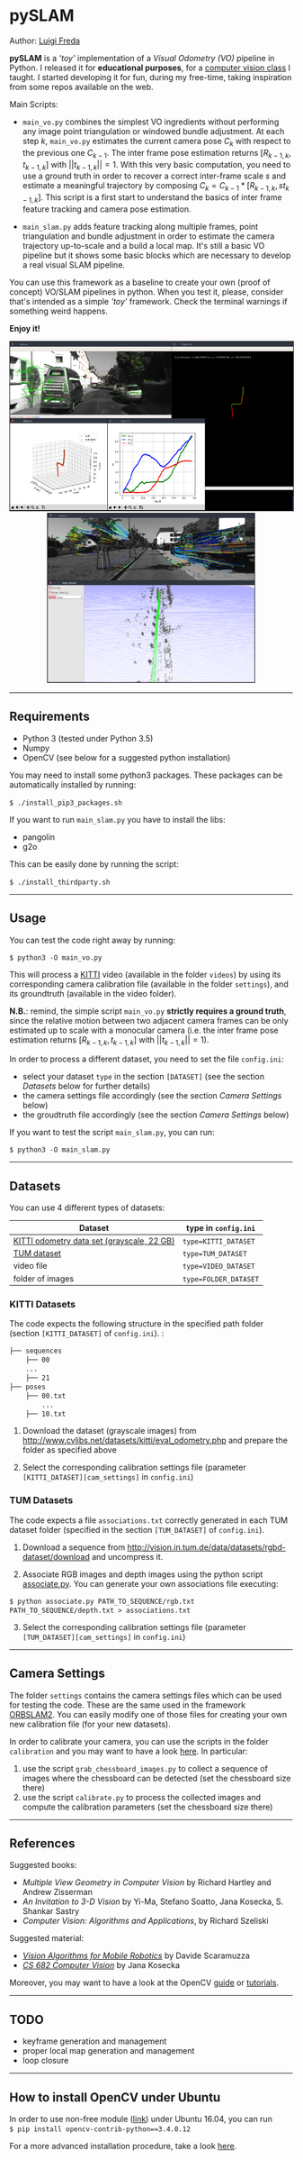 # pySLAM 

Author: [Luigi Freda](https://www.luigifreda.com)

**pySLAM** is a *'toy'* implementation of a *Visual Odometry (VO)* pipeline in Python. I released it for **educational purposes**, for a [computer vision class](https://as-ai.org/visual-perception-and-spatial-computing/) I taught. I started developing it for fun, during my free-time, taking inspiration from some repos available on the web. 

Main Scripts:
* `main_vo.py` combines the simplest VO ingredients without performing any image point triangulation or windowed bundle adjustment. At each step $k$, `main_vo.py` estimates the current camera pose $C_k$ with respect to the previous one $C_{k-1}$. The inter frame pose estimation returns $[R_{k-1,k},t_{k-1,k}]$ with $||t_{k-1,k}||=1$. With this very basic computation, you need to use a ground truth in order to recover a correct inter-frame scale $s$ and estimate a meaningful trajectory by composing $C_k = C_{k-1} * [R_{k-1,k}, s t_{k-1,k}]$. This script is a first start to understand the basics of inter frame feature tracking and camera pose estimation.

* `main_slam.py` adds feature tracking along multiple frames, point triangulation and bundle adjustment in order to estimate the camera trajectory up-to-scale and a build a local map. It's still a basic VO pipeline but it shows some basic blocks which are necessary to develop a real visual SLAM pipeline. 

You can use this framework as a baseline to create your own (proof of concept) VO/SLAM pipelines in python. When you test it, please, consider that's intended as a simple *'toy'* framework. Check the terminal warnings if something weird happens.  

**Enjoy it!**

<center> <img src="images/main-vo.png"
alt="VO" height="300" border="1" /> 
<img src="images/main-slam.png"
alt="SLAM" height="300" border="1" /> </center>

--- 
## Requirements

* Python 3  (tested under Python 3.5)
* Numpy
* OpenCV (see below for a suggested python installation)

You may need to install some python3 packages. These packages can be automatically installed by running:   

`$ ./install_pip3_packages.sh`   


If you want to run `main_slam.py` you have to install the libs: 

* pangolin  
* g2o 

This can be easily done by running the script:    

`$ ./install_thirdparty.sh`   

--- 
## Usage

You can test the code right away by running:
```
$ python3 -O main_vo.py
```
This will process a [KITTI]((http://www.cvlibs.net/datasets/kitti/eval_odometry.php)) video (available in the folder `videos`) by using its corresponding camera calibration file (available in the folder `settings`), and its groundtruth (available in the video folder). 

**N.B.**: remind, the simple script `main_vo.py` **strictly requires a ground truth**, since the relative motion between two adjacent camera frames can be only estimated up to scale with a monocular camera (i.e. the inter frame pose estimation returns $[R_{k-1,k},t_{k-1,k}]$ with $||t_{k-1,k}||=1$).  

In order to process a different dataset, you need to set the file `config.ini`:
* select your dataset `type` in the section `[DATASET]` (see the section *Datasets* below for further details) 
* the camera settings file accordingly (see the section *Camera Settings* below)
* the groudtruth file accordingly (see the section *Camera Settings* below)

If you want to test the script `main_slam.py`, you can run:
```
$ python3 -O main_slam.py
```

--- 
## Datasets

You can use 4 different types of datasets:

Dataset | type in `config.ini`
--- | --- 
[KITTI odometry data set (grayscale, 22 GB)](http://www.cvlibs.net/datasets/kitti/eval_odometry.php)  | `type=KITTI_DATASET` 
[TUM dataset](https://vision.in.tum.de/data/datasets/rgbd-dataset/download)                   | `type=TUM_DATASET` 
video file        | `type=VIDEO_DATASET` 
folder of images  | `type=FOLDER_DATASET` 

### KITTI Datasets

The code expects the following structure in the specified path folder (section `[KITTI_DATASET]` of `config.ini`). : 
```
├── sequences
    ├── 00
    ...
    ├── 21
├── poses
    ├── 00.txt
        ...
    ├── 10.txt

```
1. Download the dataset (grayscale images) from http://www.cvlibs.net/datasets/kitti/eval_odometry.php and prepare the folder as specified above

2. Select the corresponding calibration settings file (parameter `[KITTI_DATASET][cam_settings]` in `config.ini`)



### TUM Datasets 

The code expects a file `associations.txt` correctly generated in each TUM dataset folder (specified in the section `[TUM_DATASET]` of `config.ini`). 

1. Download a sequence from http://vision.in.tum.de/data/datasets/rgbd-dataset/download and uncompress it.

2. Associate RGB images and depth images using the python script [associate.py](http://vision.in.tum.de/data/datasets/rgbd-dataset/tools). You can generate your own associations file executing:

```
$ python associate.py PATH_TO_SEQUENCE/rgb.txt PATH_TO_SEQUENCE/depth.txt > associations.txt
```
3. Select the corresponding calibration settings file (parameter `[TUM_DATASET][cam_settings]` in `config.ini`)


--- 
## Camera Settings

The folder `settings` contains the camera settings files which can be used for testing the code. These are the same used in the framework [ORBSLAM2](https://github.com/raulmur/ORB_SLAM2). You can easily modify one of those files for creating your own new calibration file (for your new datasets).

In order to calibrate your camera, you can use the scripts in the folder `calibration` and you may want to have a look [here](https://opencv-python-tutroals.readthedocs.io/en/latest/py_tutorials/py_calib3d/py_calibration/py_calibration.html). In particular: 
1. use the script `grab_chessboard_images.py` to collect a sequence of images where the chessboard can be detected (set the chessboard size there)
2. use the script `calibrate.py` to process the collected images and compute the calibration parameters (set the chessboard size there)

--- 
## References

Suggested books:
* *Multiple View Geometry in Computer Vision* by Richard Hartley and Andrew Zisserman
* *An Invitation to 3-D Vision* by Yi-Ma, Stefano Soatto, Jana Kosecka, S. Shankar Sastry 
* *Computer Vision: Algorithms and Applications*, by Richard Szeliski 

Suggested material:
* *[Vision Algorithms for Mobile Robotics](http://rpg.ifi.uzh.ch/teaching.html)* by Davide Scaramuzza 
* *[CS 682 Computer Vision](http://cs.gmu.edu/~kosecka/cs682.html)* by Jana Kosecka   

Moreover, you may want to have a look at the OpenCV [guide](https://docs.opencv.org/3.0-beta/modules/calib3d/doc/camera_calibration_and_3d_reconstruction.html) or [tutorials](https://opencv-python-tutroals.readthedocs.io/en/latest/py_tutorials/py_tutorials.html).  

---
## TODO

* keyframe generation and management 
* proper local map generation and management 
* loop closure

---
## How to install OpenCV under Ubuntu 

In order to use non-free module ([link](https://stackoverflow.com/questions/50467696/pycharm-installation-of-non-free-opencv-modules-for-operations-like-sift-surf)) under Ubuntu 16.04, you can run    
`$ pip install opencv-contrib-python==3.4.0.12`

For a more advanced installation procedure, take a look [here](https://www.pyimagesearch.com/2016/10/24/ubuntu-16-04-how-to-install-opencv/). 

